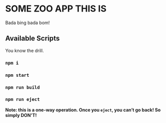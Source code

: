 # SOME ZOO APP THIS IS

Bada bing bada bom!

## Available Scripts

You know the drill.

### `npm i`

### `npm start`

### `npm run build`

### `npm run eject`

**Note: this is a one-way operation. Once you `eject`, you can’t go back! So simply DON'T!**
